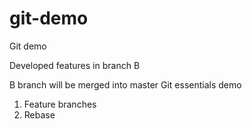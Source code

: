 # git-demo

Git demo

Developed features in branch B

B branch will be merged into master
Git essentials demo

1. Feature branches
2. Rebase
